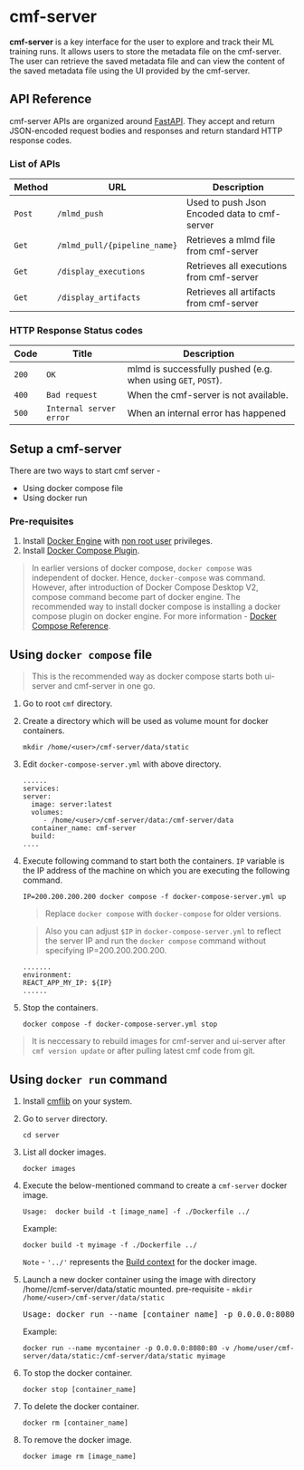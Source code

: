 # cmf-server

__cmf-server__ is a key interface for the user to explore and track their ML training runs. It allows users to store the metadata file on the cmf-server. The user can retrieve the saved metadata file and can view the content of the saved metadata file using the UI provided by the cmf-server.

## API Reference
cmf-server APIs are organized around [FastAPI](https://fastapi.tiangolo.com/).
They accept and return JSON-encoded request bodies and responses and return standard HTTP response codes.

### List of APIs
   
| Method | URL                          | Description                                  | 
|--------|------------------------------|----------------------------------------------|
| `Post` | `/mlmd_push`                 | Used to push Json Encoded data to cmf-server |
| `Get`  | `/mlmd_pull/{pipeline_name}` | Retrieves a mlmd file from cmf-server        |
| `Get`  | `/display_executions`        | Retrieves all executions from cmf-server     |
| `Get`  | `/display_artifacts`         | Retrieves all artifacts from cmf-server      |

### HTTP Response Status codes

| Code  | Title                     | Description                                                  |
|-------| ------------------------- |--------------------------------------------------------------|
| `200` | `OK`                      | mlmd is successfully pushed (e.g. when using `GET`, `POST`). |
| `400` | `Bad request`             | When the cmf-server is not available.                        |
| `500` | `Internal server error`   | When an internal error has happened                          |


## Setup a cmf-server

There are two ways to start cmf server - 
- Using docker compose file
- Using docker run

### Pre-requisites
1. Install [Docker Engine](https://docs.docker.com/engine/install/ubuntu/#install-using-the-repository) with [non root user](https://docs.docker.com/engine/install/ubuntu/#install-using-the-repository) privileges.
2. Install [Docker Compose Plugin](https://docs.docker.com/compose/install/linux/).
> In earlier versions of docker compose, `docker compose` was independent of docker. Hence, `docker-compose` was command. However, after introduction of Docker Compose Desktop V2, compose command become part of docker engine. The recommended way to install docker compose is installing a docker compose plugin on docker engine. For more information - [Docker Compose Reference](https://docs.docker.com/compose/reference/).

## Using `docker compose` file 
> This is the recommended way as docker compose starts both ui-server and cmf-server in one go.

1. Go to root `cmf` directory.
2. Create a directory which will be used as volume mount for docker containers.
   ```
   mkdir /home/<user>/cmf-server/data/static
   ```
   
3.  Edit `docker-compose-server.yml` with above directory.
    ```
    ......
    services:
    server:
      image: server:latest
      volumes:
         - /home/<user>/cmf-server/data:/cmf-server/data
      container_name: cmf-server
      build:
    ....
    ```
  
 4. Execute following command to start both the containers. `IP` variable is the IP address of the machine on which you are executing the following command.
    ```
    IP=200.200.200.200 docker compose -f docker-compose-server.yml up
    ```
    > Replace `docker compose` with `docker-compose` for older versions.
    
    > Also you can adjust `$IP` in `docker-compose-server.yml` to reflect the server IP and run the `docker compose` command without specifying 
      IP=200.200.200.200.
      ```
      .......
      environment:
      REACT_APP_MY_IP: ${IP}
      ......
      ```
    
5. Stop the containers. 
   ```
   docker compose -f docker-compose-server.yml stop
   ```
> It is neccessary to rebuild images for cmf-server and ui-server after `cmf version update` or after pulling latest cmf code from git.

## Using `docker run` command

1.  Install [cmflib](../index.md#installation) on your system.

2. Go to `server` directory. 
   ```
   cd server
   ```
3. List all docker images.
   ```
   docker images
   ```

4. Execute the below-mentioned command to create a `cmf-server` docker image.
   ```
   Usage:  docker build -t [image_name] -f ./Dockerfile ../
   ```
   Example:
   ```
   docker build -t myimage -f ./Dockerfile ../
   ```
   `Note` - `'../'`  represents the [Build context](https://docs.docker.com/build/building/context/) for the docker image.


5. Launch a new docker container using the image with directory /home/<user>/cmf-server/data/static mounted.
   pre-requisite - `mkdir /home/<user>/cmf-server/data/static`
   <pre>
   Usage: docker run --name [container_name] -p 0.0.0.0:8080:80 -v /home/<user>/cmf-server/data/static:/cmf-server/data/static [image_name]
   </pre>
   Example:
   ```
   docker run --name mycontainer -p 0.0.0.0:8080:80 -v /home/user/cmf-server/data/static:/cmf-server/data/static myimage
   ```

6. To stop the docker container.
   ```
   docker stop [container_name]
   ```

7. To delete the docker container.
   ```
   docker rm [container_name] 
   ```

8. To remove the docker image.
   ``` 
   docker image rm [image_name] 
   ```
